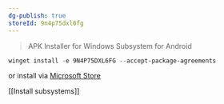 ```yaml
---
dg-publish: true
storeId: 9n4p75dxl6fg
---
```


> APK Installer for Windows Subsystem for Android

```powershell
winget install -e 9N4P75DXL6FG --accept-package-agreements
```

or install via [Microsoft Store](https://microsoft.com/store/apps/9n4p75dxl6fg)

[[Install subsystems]]